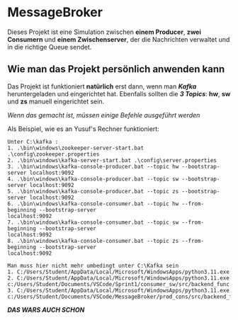 # MessageBroker
Dieses Projekt ist eine Simulation zwischen **einem Producer**, **zwei Consumern** und **einem Zwischenserver**, der die Nachrichten verwaltet 
und in die richtige Queue sendet.

## Wie man das Projekt persönlich anwenden kann 
Das Projekt ist funktioniert **natürlich** erst dann, wenn man ***Kafka*** heruntergeladen und eingerichtet hat. Ebenfalls sollten die ***3 Topics***: **hw**, **sw** 
und **zs** manuell eingerichtet sein.

*Wenn das gemacht ist, müssen einige Befehle ausgeführt werden*

Als Beispiel, wie es an Yusuf's Rechner funktioniert:
```
Unter C:\kafka :
1. .\bin\windows\zookeeper-server-start.bat .\config\zookeeper.properties
2. .\bin\windows\kafka-server-start.bat .\config\server.properties
3. .\bin\windows\kafka-console-producer.bat --topic hw --bootstrap-server localhost:9092
4. .\bin\windows\kafka-console-producer.bat --topic sw --bootstrap-server localhost:9092
5. .\bin\windows\kafka-console-producer.bat --topic zs --bootstrap-server localhost:9092
6. .\bin\windows\kafka-console-consumer.bat --topic hw --from-beginning --bootstrap-server 
localhost:9092
7. .\bin\windows\kafka-console-consumer.bat --topic sw --from-beginning --bootstrap-server 
localhost:9092
8. .\bin\windows\kafka-console-consumer.bat --topic zs --from-beginning --bootstrap-server 
localhost:9092

Man muss hier nicht mehr umbedingt unter C:\Kafka sein
1. C:/Users/Student/AppData/Local/Microsoft/WindowsApps/python3.11.exe 
2. C:/Users/Student/AppData/Local/Microsoft/WindowsApps/python3.11.exe 
c:/Users/Student/Documents/VSCode/Sprint1/consumer_sw/src/backend_func.py
3. C:/Users/Student/AppData/Local/Microsoft/WindowsApps/python3.11.exe 
c:/Users/Student/Documents/VSCode/MessageBroker/prod_cons/src/backend_func.py
```
***DAS WARS AUCH SCHON***
